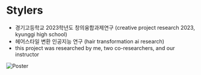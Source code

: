 # Stylers
- 경기고등학교 2023학년도 창의융합과제연구 (creative project research 2023, kyunggi high school)
- 헤어스타일 변환 인공지능 연구 (hair transformation ai research)
- this project was researched by me, two co-researchers, and our instructor

![Poster](https://github.com/SimplePro/Stylers/assets/66504341/161a3f84-df36-49cc-9822-3bb6dda5023d)
